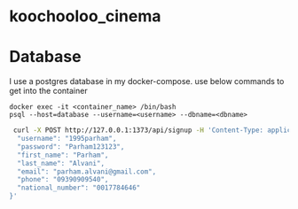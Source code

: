 # koochooloo_cinema

# Database

I use a postgres database in my docker-compose. use below commands to get into the container

```shell
docker exec -it <container_name> /bin/bash
psql --host=database --username=<username> --dbname=<dbname>
```

```sh
 curl -X POST http://127.0.0.1:1373/api/signup -H 'Content-Type: application/json' -d '{        2:13AM Linux 5.13.4-arch1-1
  "username": "1995parham",
  "password": "Parham123123",
  "first_name": "Parham",
  "last_name": "Alvani",
  "email": "parham.alvani@gmail.com",
  "phone": "09390909540",
  "national_number": "0017784646"
}'
```
